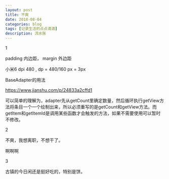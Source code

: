 ```yaml
---
layout: post
title: 不爽
date: 2018-08-04
categories: blog
tags: [记录生活的点点滴滴]
description: 流水账
---
```


1 

padding 内边距， margin 外边距

小米6 dpi 480 , dp = 480/160 px = 3px

BaseAdapter的用法

https://www.jianshu.com/p/24833a2cffd1

可以简单的理解为，adapter先从getCount里确定数量，然后循环执行getView方法将条目一个一个绘制出来，所以必须重写的是getCount和getView方法。而getItem和getItemId是调用某些函数才会触发的方法，如果不需要使用可以暂时不修改。

2

不爽，我想离职，不想干了。

啊啊啊

3

古镇的今日闲还是挺好吃的，特别是饼。

